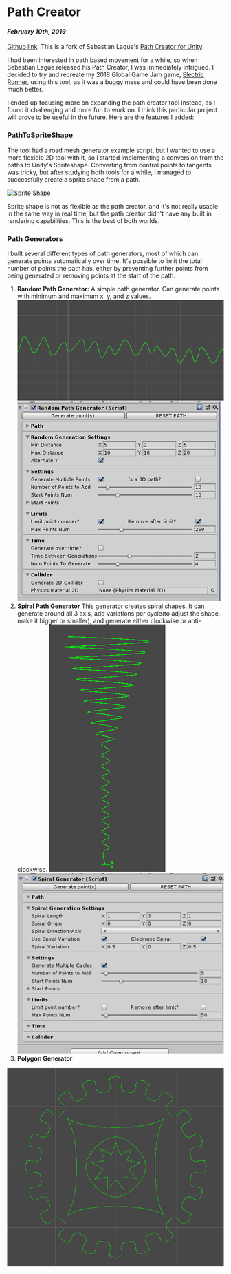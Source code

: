 [comment]: # (*.title*Path Creator*.title*)
[comment]: # (*.desc*A fork of Sebastian Lague's Path Creator for Unity, with path generation and Path to SpriteShape conversion*.desc*)
[comment]: # (*.tags*unity, C#, editor, path, path-creator, github, finished-project*.tags*)
[comment]: # (*.date*10-2-2019*.date*)

# Path Creator

#### *February 10th, 2019*

[Github link](https://github.com/hadiDanial/Path-Creator). This is a fork of Sebastian Lague's [Path Creator for Unity](https://github.com/SebLague/Path-Creator).


I had been interested in path based movement for a while, so when Sebastian Lague released his Path Creator, I was immediately intrigued. I decided to try and recreate my 2018 Global Game Jam game, [Electric Runner](https://globalgamejam.org/2018/games/electric-runner), using this tool, as it was a buggy mess and could have been done much better.

I ended up focusing more on expanding the path creator tool instead, as I found it challenging and more fun to work on. I think this particular project will prove to be useful in the future. Here are the features I added:

### PathToSpriteShape

The tool had a road mesh generator example script, but I wanted to use a more flexible 2D tool with it, so I started implementing a conversion from the paths to Unity's Spriteshape. Converting from control points to tangents was tricky, but after studying both tools for a while, I managed to successfully create a sprite shape from a path.

![Sprite Shape](path_creator_assets/pathToSpriteShape.gif)

Sprite shape is not as flexible as the path creator, and it's not really usable in the same way in real time, but the path creator didn't have any built in rendering capabilities. This is the best of both worlds.

### Path Generators

I built several different types of path generators, most of which can generate points automatically over time. It's possible to limit the total number of points the path has, either by preventing further points from being generated or removing points at the start of the path.

1. **Random Path Generator:** A simple path generator. Can generate points with minimum and maximum x, y, and z values.
   ![Random Generator](path_creator_assets/randomGen.png)
   ![Random Generator Editor](path_creator_assets/randomGenEditor.png)
2. **Spiral Path Generator** This generator creates spiral shapes. It can generate around all 3 axis, add variations per cycle(to adjust the shape, make it bigger or smaller), and generate either clockwise or anti-clockwise.
   ![Spiral Generator](path_creator_assets/spiralGen.png)
   ![Spiral Generator Editor](path_creator_assets/spiralGenEditor.png)
3. **Polygon Generator**


![Cover Image](path_creator_assets/polygon.png)